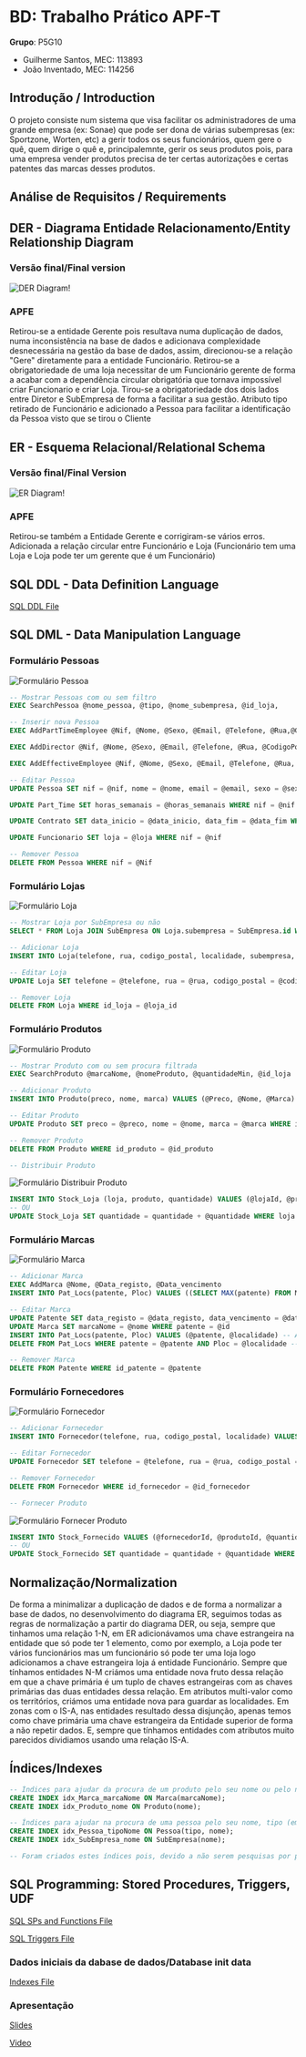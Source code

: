 # BD: Trabalho Prático APF-T

**Grupo**: P5G10
- Guilherme Santos, MEC: 113893
- João Inventado, MEC: 114256

## Introdução / Introduction
 
O projeto consiste num sistema que visa facilitar os administradores de uma grande empresa (ex: Sonae) que pode ser dona de várias subempresas (ex: Sportzone, Worten, etc) a gerir todos os seus funcionários, quem gere o quê, quem dirige o quê e, principalemnte, gerir os seus produtos pois, para uma empresa vender produtos precisa de ter certas autorizações e certas patentes das marcas desses produtos.

## ​Análise de Requisitos / Requirements

## DER - Diagrama Entidade Relacionamento/Entity Relationship Diagram

### Versão final/Final version

![DER Diagram!](der.jpg "AnImage")

### APFE 

Retirou-se a entidade Gerente pois resultava numa duplicação de dados, numa inconsistência na base de dados e adicionava complexidade desnecessária na gestão da base de dados, assim, direcionou-se a relação "Gere" diretamente para a entidade Funcionário.
Retirou-se a obrigatoriedade de uma loja necessitar de um Funcionário gerente de forma a acabar com a dependência circular obrigatória que tornava impossível criar Funcionario e criar Loja.
Tirou-se a obrigatoriedade dos dois lados entre Diretor e SubEmpresa de forma a facilitar a sua gestão.
Atributo tipo retirado de Funcionário e adicionado a Pessoa para facilitar a identificação da Pessoa visto que se tirou o Cliente 

## ER - Esquema Relacional/Relational Schema

### Versão final/Final Version

![ER Diagram!](er.jpg "AnImage")

### APFE

Retirou-se também a Entidade Gerente e corrigiram-se vários erros.
Adicionada a relação circular entre Funcionário e Loja (Funcionário tem uma Loja e Loja pode ter um gerente que é um Funcionário)

## ​SQL DDL - Data Definition Language

[SQL DDL File](sql/01_ddl.sql "SQLFileQuestion")

## SQL DML - Data Manipulation Language

### Formulário Pessoas

![Formulário Pessoa](screenshots/screenshot_1.jpg "AnImage")

```sql
-- Mostrar Pessoas com ou sem filtro
EXEC SearchPessoa @nome_pessoa, @tipo, @nome_subempresa, @id_loja,

-- Inserir nova Pessoa
EXEC AddPartTimeEmployee @Nif, @Nome, @Sexo, @Email, @Telefone, @Rua,@CodigoPostal, @Localidade, @Salario, @Loja, @HorasSemanais

EXEC AddDirector @Nif, @Nome, @Sexo, @Email, @Telefone, @Rua, @CodigoPostal, @Localidade, @Salario

EXEC AddEffectiveEmployee @Nif, @Nome, @Sexo, @Email, @Telefone, @Rua, @CodigoPostal, @Localidade, @Salario, @Loja, @InicioContrato, @FimContrato

-- Editar Pessoa
UPDATE Pessoa SET nif = @nif, nome = @nome, email = @email, sexo = @sexo, telefone = @telefone, rua = @rua, codigo_postal = @codigo_postal, localidade = @localidade, salario = @salario WHERE nif = @nifAnterior

UPDATE Part_Time SET horas_semanais = @horas_semanais WHERE nif = @nif

UPDATE Contrato SET data_inicio = @data_inicio, data_fim = @data_fim WHERE id_contrato = (SELECT contrato FROM Efetivo WHERE nif = @nif)

UPDATE Funcionario SET loja = @loja WHERE nif = @nif

-- Remover Pessoa
DELETE FROM Pessoa WHERE nif = @Nif
```
### Formulário Lojas
![Formulário Loja](screenshots/screenshot_2.jpg "AnImage")
```sql
-- Mostrar Loja por SubEmpresa ou não
SELECT * FROM Loja JOIN SubEmpresa ON Loja.subempresa = SubEmpresa.id WHERE SubEmpresa.nome LIKE @subempresaName --(query parameterizada com "%" + subempresa + "%" como argumento do parâmetro)

-- Adicionar Loja
INSERT INTO Loja(telefone, rua, codigo_postal, localidade, subempresa, gerente) VALUES (@Telefone, @Rua, @CodigoPostal, @Localidade, @Subempresa, @Gerente)

-- Editar Loja
UPDATE Loja SET telefone = @telefone, rua = @rua, codigo_postal = @codigo_postal, localidade = @localidade, subempresa = @subempresa, gerente = @gerente WHERE id_loja = @id_loja

-- Remover Loja
DELETE FROM Loja WHERE id_loja = @loja_id
```

### Formulário Produtos
![Formulário Produto](screenshots/screenshot_3.jpg "AnImage")

```sql
-- Mostrar Produto com ou sem procura filtrada
EXEC SearchProduto @marcaNome, @nomeProduto, @quantidadeMin, @id_loja

-- Adicionar Produto
INSERT INTO Produto(preco, nome, marca) VALUES (@Preco, @Nome, @Marca)

-- Editar Produto
UPDATE Produto SET preco = @preco, nome = @nome, marca = @marca WHERE id_produto = @id_produto

-- Remover Produto
DELETE FROM Produto WHERE id_produto = @id_produto

-- Distribuir Produto
```
![Formulário Distribuir Produto](screenshots/screenshot_4.jpg "AnImage")
```sql
INSERT INTO Stock_Loja (loja, produto, quantidade) VALUES (@lojaId, @produtoId, @quantidade);
-- OU
UPDATE Stock_Loja SET quantidade = quantidade + @quantidade WHERE loja = @lojaId AND produto = @produtoId;
```

### Formulário Marcas
![Formulário Marca](screenshots/screenshot_5.jpg "AnImage")
```sql
-- Adicionar Marca
EXEC AddMarca @Nome, @Data_registo, @Data_vencimento
INSERT INTO Pat_Locs(patente, Ploc) VALUES ((SELECT MAX(patente) FROM Marca), @localidade)

-- Editar Marca
UPDATE Patente SET data_registo = @data_registo, data_vencimento = @data_vencimento WHERE id_patente = @id
UPDATE Marca SET marcaNome = @nome WHERE patente = @id
INSERT INTO Pat_Locs(patente, Ploc) VALUES (@patente, @localidade) -- Adicionar Novas Localidades
DELETE FROM Pat_Locs WHERE patente = @patente AND Ploc = @localidade -- Remover Localidades

-- Remover Marca
DELETE FROM Patente WHERE id_patente = @patente
```
### Formulário Fornecedores
![Formulário Fornecedor](screenshots/screenshot_6.jpg "AnImage")
```sql
-- Adicionar Fornecedor
INSERT INTO Fornecedor(telefone, rua, codigo_postal, localidade) VALUES (@Telefone, @Rua, @CodigoPostal, @Localidade)

-- Editar Fornecedor
UPDATE Fornecedor SET telefone = @telefone, rua = @rua, codigo_postal = @codigo_postal, localidade = @localidade WHERE id_fornecedor = @id_fornecedor

-- Remover Fornecedor
DELETE FROM Fornecedor WHERE id_fornecedor = @id_fornecedor

-- Fornecer Produto
```
![Formulário Fornecer Produto](screenshots/screenshot_7.jpg "AnImage")
```sql
INSERT INTO Stock_Fornecido VALUES (@fornecedorId, @produtoId, @quantidade)
-- OU
UPDATE Stock_Fornecido SET quantidade = quantidade + @quantidade WHERE produto = @produtoId AND fornecedor = @fornecedorId
```
## Normalização/Normalization

De forma a minimalizar a duplicação de dados e de forma a normalizar a base de dados, no desenvolvimento do diagrama ER, seguimos todas as regras de normalização a partir do diagrama DER, ou seja, sempre que tinhamos uma relação 1-N, em ER adicionávamos uma chave estrangeira na entidade que só pode ter 1 elemento, como por exemplo, a Loja pode ter vários funcionários mas um funcionário só pode ter uma loja logo adicionamos a chave estrangeira loja á entidade Funcionário. Sempre que tínhamos entidades N-M criámos uma entidade nova fruto dessa relação em que a chave primária é um tuplo de chaves estrangeiras com as chaves primárias das duas entidades dessa relação. Em atributos multi-valor como os territórios, criámos uma entidade nova para guardar as localidades. Em zonas com o IS-A, nas entidades resultado dessa disjunção, apenas temos como chave primária uma chave estrangeira da Entidade superior de forma a não repetir dados. E, sempre que tínhamos entidades com atributos muito parecidos dividiamos usando uma relação IS-A.

## Índices/Indexes

```sql
-- Índices para ajudar da procura de um produto pelo seu nome ou pelo nome da sua marca
CREATE INDEX idx_Marca_marcaNome ON Marca(marcaNome);
CREATE INDEX idx_Produto_nome ON Produto(nome);

-- Índices para ajudar na procura de uma pessoa pelo seu nome, tipo (em caso de filtragem) ou nome da subempresa
CREATE INDEX idx_Pessoa_tipoNome ON Pessoa(tipo, nome);
CREATE INDEX idx_SubEmpresa_nome ON SubEmpresa(nome);

-- Foram criados estes índices pois, devido a não serem pesquisas por primary keys, sem esta criação de non-clustered indexes, caso haja um número muito grande de inserções nas tabelas, a pesquisa iria demorar muito tempo
```

## SQL Programming: Stored Procedures, Triggers, UDF

[SQL SPs and Functions File](sql/02_sp_functions.sql "SQLFileQuestion")

[SQL Triggers File](sql/03_triggers.sql "SQLFileQuestion")

### Dados iniciais da dabase de dados/Database init data

[Indexes File](sql/01_ddl.sql "SQLFileQuestion")

### Apresentação

[Slides](slides.pdf "Sildes")

[Video](https://elearning.ua.pt/pluginfile.php/55992/mod_label/intro/VideoTrabalho2013.mp4)




 